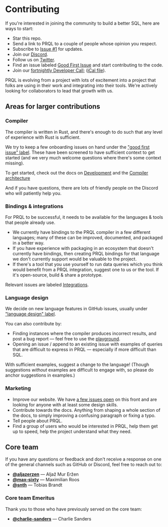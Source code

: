 # Contributing

If you're interested in joining the community to build a better SQL, here are
ways to start:

- Star this repo.
- Send a link to PRQL to a couple of people whose opinion you respect.
- Subscribe to [Issue #1](https://github.com/PRQL/prql/issues/1) for updates.
- Join our [Discord](https://discord.gg/eQcfaCmsNc).
- Follow us on [Twitter](https://twitter.com/prql_lang).
- Find an issue labeled
  [Good First Issue](https://github.com/prql/prql/issues?q=is%3Aissue+is%3Aopen+label%3A%22good+first+issue%22)
  and start contributing to the code.
- Join our
  [fortnightly Developer Call](https://github.com/PRQL/prql/issues/1083);
  ([iCal file](./fortnightly-dev-call.ics)).

PRQL is evolving from a project with lots of excitement into a project that
folks are using in their work and integrating into their tools. We're actively
looking for collaborators to lead that growth with us.

## Areas for larger contributions

### Compiler

The compiler is written in Rust, and there's enough to do such that any level of
experience with Rust is sufficient.

We try to keep a few onboarding issues on hand under the
["good first issue" label](https://github.com/PRQL/prql/labels/good%20first%20issue).
These have been screened to have sufficient context to get started (and we very
much welcome questions where there's some context missing).

To get started, check out the docs on [Development](./development.md) and the
[Compiler architecture](../internals/compiler-architecture.md)

And if you have questions, there are lots of friendly people on the Discord who
will patiently help you.

### Bindings & integrations

For PRQL to be successful, it needs to be available for the languages & tools
that people already use.

- We currently have bindings to the PRQL compiler in a few different languages;
  many of these can be improved, documented, and packaged in a better way.
- If you have experience with packaging in an ecosystem that doesn't currently
  have bindings, then creating PRQL bindings for that language we don't
  currently support would be valuable to the project.
- If there's a tool that you use yourself to run data queries which you think
  would benefit from a PRQL integration, suggest one to us or the tool. If it's
  open-source, build & share a prototype.

Relevant issues are labeled
[Integrations](https://github.com/PRQL/prql/labels/integrations).

### Language design

We decide on new language features in GitHub issues, usually under
["language design" label](https://github.com/PRQL/prql/issues?q=is%3Aopen+label%3Alanguage-design+sort%3Aupdated-desc).

You can also contribute by:

- Finding instances where the compiler produces incorrect results, and post a
  bug report — feel free to use the
  [playground](https://prql-lang.org/playground).
- Opening an issue / append to an existing issue with examples of queries that
  are difficult to express in PRQL — especially if more difficult than SQL.

With sufficient examples, suggest a change to the language! (Though suggestions
_without_ examples are difficult to engage with, so please do anchor suggestions
in examples.)

### Marketing

- Improve our website. We have
  [a few issues open](https://github.com/PRQL/prql/labels/web) on this front and
  are looking for anyone with at least some design skills.
- Contribute towards the docs. Anything from shaping a whole section of the
  docs, to simply improving a confusing paragraph or fixing a typo.
- Tell people about PRQL.
- Find a group of users who would be interested in PRQL, help them get up to
  speed, help the project understand what they need.

## Core team

If you have any questions or feedback and don't receive a response on one of the
general channels such as GitHub or Discord, feel free to reach out to:

- [**@aljazerzen**](https://github.com/aljazerzen) — Aljaž Mur Eržen
- [**@max-sixty**](https://github.com/max-sixty) — Maximilian Roos
- [**@snth**](https://github.com/snth) — Tobias Brandt

### Core team Emeritus

Thank you to those who have previously served on the core team:

- [**@charlie-sanders**](https://github.com/charlie-sanders) — Charlie Sanders

